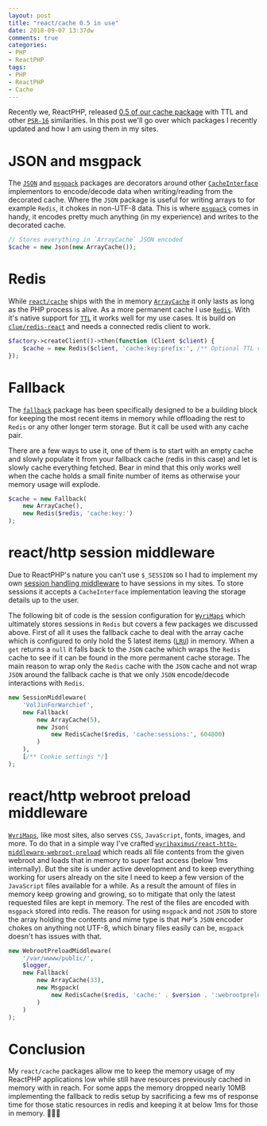```yaml
---
layout: post
title: "react/cache 0.5 in use"
date: 2018-09-07 13:37dw
comments: true
categories:
- PHP
- ReactPHP
tags:
- PHP
- ReactPHP
- Cache
---
```


Recently we, ReactPHP, released [0.5 of our cache package](https://github.com/reactphp/cache/releases/tag/v0.5.0) with 
TTL and other [`PSR-16`](https://www.php-fig.org/psr/psr-16/) similarities. In this post we'll go over which packages 
I recently updated and how I am using them in my sites. 

<!-- More -->

# JSON and msgpack

The [`JSON`](https://github.com/WyriHaximus/reactphp-cache-json) and [`msgpack`](https://github.com/WyriHaximus/reactphp-cache-msgpack) 
packages are decorators around other [`CacheInterface`](https://reactphp.org/cache/#cacheinterface) implementors to 
encode/decode data when writing/reading from the decorated cache. Where the `JSON` package is useful for writing arrays 
to for example `Redis`, it chokes in non-UTF-8 data. This is where [`msgpack`](https://msgpack.org/) comes in handy, 
it encodes pretty much anything (in my experience) and writes to the decorated cache.

```php
// Stores everything in `ArrayCache` JSON encoded
$cache = new Json(new ArrayCache());
```

# Redis

While [`react/cache`](https://reactphp.org/cache/) ships with the in memory [`ArrayCache`](https://reactphp.org/cache/#arraycache) 
it only lasts as long as the PHP process is alive. As a more permanent cache I use [`Redis`](https://redis.io/). With 
it's native support for [`TTL`](https://en.wikipedia.org/wiki/Time_to_live) it works well for my use cases. It is build 
on [`clue/redis-react`](https://github.com/clue/php-redis-react) and needs a connected redis client to work.

```php
$factory->createClient()->then(function (Client $client) {
    $cache = new Redis($client, 'cache:key:prefix:', /** Optional TTL value here overwriting set passed value */);
});
```

# Fallback

The [`fallback`](https://github.com/WyriHaximus/reactphp-cache-fallback) package has been specifically designed to be 
a building block for keeping the most recent items in memory while offloading the rest to `Redis` or any other longer 
term storage. But it call be used with any cache pair.

There are a few ways to use it, one of them is to start with an empty cache and slowly populate it from your fallback 
cache (redis in this case) and let is slowly cache everything fetched. Bear in mind that this only works well when the 
cache holds a small finite number of items as otherwise your memory usage will explode.
```php
$cache = new Fallback(
    new ArrayCache(),
    new Redis($redis, 'cache:key:')
);
```

# react/http session middleware

Due to ReactPHP's nature you can't use `$_SESSION` so I had to implement my own [session handling middleware](https://packagist.org/packages/wyrihaximus/react-http-middleware-session) 
to have sessions in my sites. To store sessions it accepts a `CacheInterface` implementation leaving the storage details 
up to the user.

The following bit of code is the session configuration for [`WyriMaps`](https://www.wyrimaps.net/) which ultimately 
stores sessions in `Redis` but covers a few packages we discussed above. First of all it uses the fallback cache to 
deal with the array cache which is configured to only hold the 5 latest items ([`LRU`](https://en.wikipedia.org/wiki/Cache_replacement_policies#LRU)) 
in memory. When a `get` returns a `null` it falls back to the `JSON` cache which wraps the `Redis` cache to see if it 
can be found in the more permanent cache storage. The main reason to wrap only the `Redis` cache with the `JSON` cache 
and not wrap `JSON` around the fallback cache is that we only `JSON` encode/decode interactions with `Redis`.

```php
new SessionMiddleware(
    'VolJinForWarchief',
    new Fallback(
        new ArrayCache(5),
        new Json(
            new RedisCache($redis, 'cache:sessions:', 604800)
        )
    ),
    [/** Cookie settings */]
);
```

# react/http webroot preload middleware

[`WyriMaps`](https://www.wyrimaps.net/), like most sites, also serves `CSS`, `JavaScript`, fonts, images, and more. 
To do that in a simple way I've crafted [`wyrihaximus/react-http-middleware-webroot-preload`](https://github.com/WyriHaximus/reactphp-http-middleware-webroot-preload) 
which reads all file contents from the given webroot and loads that in memory to super fast access (below 1ms internally). 
But the site is under active development and to keep everything working for users already on the site I need to keep a 
few version of the `JavaScript` files available for a while. As a result the amount of files in memory keep growing and 
growing, so to mitigate that only the latest requested files are kept in memory. The rest of the files are encoded with 
`msgpack` stored into redis. The reason for using `msgpack` and not `JSON` to store the array holding the contents and mime 
type is that `PHP`'s `JSON` encoder chokes on anything not UTF-8, which binary files easily can be, `msgpack` doesn't 
has issues with that.

```php
new WebrootPreloadMiddleware(
    '/var/wwww/public/',
    $logger,
    new Fallback(
        new ArrayCache(33),
        new Msgpack(
            new RedisCache($redis, 'cache:' . $version . ':webrootpreload:', 60 * 60 * 24 * 31 * 6)
        )
    )
);
```

# Conclusion

My `react/cache` packages allow me to keep the memory usage of my ReactPHP applications low while still have resources 
previously cached in memory with in reach. For some apps the memory dropped nearly 10MB implementing the fallback to 
redis setup by sacrificing a few ms of response time for those static resources in redis and keeping it at below 1ms 
for those in memory. 🍦🍦🍦 
